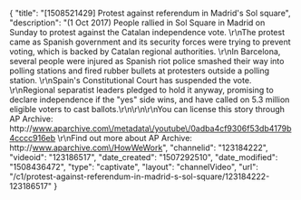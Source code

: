 {
    "title": "[1508521429] Protest against referendum in Madrid's Sol square",
    "description": "(1 Oct 2017) People rallied in Sol Square in Madrid on Sunday to protest against the Catalan independence vote. \r\nThe protest came as Spanish government and its security forces were trying to prevent voting, which is backed by Catalan regional authorities. \r\nIn Barcelona, several people were injured as Spanish riot police smashed their way into polling stations and fired rubber bullets at protesters outside a polling station. \r\nSpain's Constitutional Court has suspended the vote. \r\nRegional separatist leaders pledged to hold it anyway, promising to declare independence if the \"yes\" side wins, and have called on 5.3 million eligible voters to cast ballots.\r\n\r\n\r\nYou can license this story through AP Archive: http:\/\/www.aparchive.com\/metadata\/youtube\/0adba4cf9306f53db4179b4cccc916eb \r\nFind out more about AP Archive: http:\/\/www.aparchive.com\/HowWeWork",
    "channelid": "123184222",
    "videoid": "123186517",
    "date_created": "1507292510",
    "date_modified": "1508436472",
    "type": "captivate",
    "layout": "channelVideo",
    "url": "\/c1\/protest-against-referendum-in-madrid-s-sol-square\/123184222-123186517"
}
